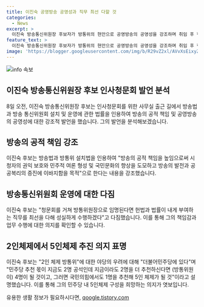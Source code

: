 ```yaml
---
title: 이진숙 공영방송 공영성과 직무 최선 다할 것
categories:
  - News
excerpt: >
  이진숙 방송통신위원장 후보자가 방통위의 현안으로 공영방송의 공영성을 강조하며 취임 후 헌법과 법률이 부여하는 직무를 성실하게 수행하겠다고 다짐했다. 그는 2인체제 방통위에서 추천으로 5인체제가 가능하다며 민주당에 있고, 여야 합의 정신에 따라 과제를 수행할 것을 강조했다. 또한, 2인체제 유지 여부와 관련된 질문에 대해서는 일축하며 답변을 회피했다.
feature_text: >
  이진숙 방송통신위원장 후보자가 방통위의 현안으로 공영방송의 공영성을 강조하며 취임 후 헌법과 법률이 부여하는 직무를 성실하게 수행하겠다고 다짐했다. 그는 2인체제 방통위에서 추천으로 5인체제가 가능하다며 민주당에 있고, 여야 합의 정신에 따라 과제를 수행할 것을 강조했다. 또한, 2인체제 유지 여부와 관련된 질문에 대해서는 일축하며 답변을 회피했다.
image: 'https://blogger.googleusercontent.com/img/b/R29vZ2xl/AVvXsEixyZcFfHzMRdzZMjFBmAUKJYCLCGyLL1o632UiGVXcaFdKo_bkvkuCioo0uUKlGfBVcT3P84aROyZIXSBEx3Aw5nCQ3pTgDom1WDC4m8eifvWiAmWEEVb4x6G_l8C0QH225ldMjyaFvpxGEBGNO37VmDTDMHGhJPq73UglMfDca1-0aw/s1600/blogspot.png'
---
```


<p><img src="https://blogger.googleusercontent.com/img/b/R29vZ2xl/AVvXsEixyZcFfHzMRdzZMjFBmAUKJYCLCGyLL1o632UiGVXcaFdKo_bkvkuCioo0uUKlGfBVcT3P84aROyZIXSBEx3Aw5nCQ3pTgDom1WDC4m8eifvWiAmWEEVb4x6G_l8C0QH225ldMjyaFvpxGEBGNO37VmDTDMHGhJPq73UglMfDca1-0aw/s1600/blogspot.png" alt="info 속보" /></p>

<h2 data-ke-size="size26">이진숙 방송통신위원장 후보 인사청문회 발언 분석</h2>

<p data-ke-size="size16">8일 오전, 이진숙 방송통신위원장 후보는 인사청문회를 위한 사무실 출근 길에서 방송법과 방송 통신위원회 설치 및 운영에 관한 법률을 인용하여 방송의 공적 책임 및 공영방송의 공영성에 대한 강조적 발언을 했습니다. 그의 발언을 분석해보겠습니다.</p>

<h2 data-ke-size="size26">방송의 공적 책임 강조</h2>

<p data-ke-size="size16">이진숙 후보는 방송법과 방통위 설치법을 인용하여 "방송의 공적 책임을 높임으로써 시청자의 권익 보호와 민주적 여론 형성 및 국민문화의 향상을 도모하고 방송의 발전과 공공복리의 증진에 이바지함을 목적"으로 한다는 내용을 강조했습니다.</p>

<h2 data-ke-size="size26">방송통신위원회 운영에 대한 다짐</h2>

<p data-ke-size="size16">이진숙 후보는 "청문회를 거쳐 방통위원장으로 임명된다면 헌법과 법률이 내게 부여하는 직무를 최선을 다해 성실하게 수행하겠다"고 다짐했습니다. 이를 통해 그의 책임감과 업무 수행에 대한 의지를 확인할 수 있습니다.</p>

<h2 data-ke-size="size26">2인체제에서 5인체제 추진 의지 표명</h2>

<p data-ke-size="size16">이진숙 후보는 "2인 체제 방통위"에 대한 야당의 우려에 대해 "더불어민주당에 있다"며 "민주당 추천 몫이 지금도 2명 공석인데 지금이라도 2명을 더 추천하신다면 (방통위원이) 4명이 될 것이고, 그러면 국민의힘에서도 1명을 추천해 5인 체제가 될 것"이라고 설명했습니다. 이를 통해 그의 민주당 내 5인체제 구성을 희망하는 의지가 엿보입니다.</p>
유용한 생활 정보가 필요하시다면, <a href="https://qoogle.tistory.com" rel="dofollow">qoogle.tistory.com</a>


